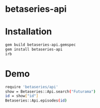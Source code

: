 # betaseries-api

# Installation

```sh
gem build betaseries-api.gemspec
gem install betaseries-api
irb
```

# Demo

```sh
require 'betaseries/api'
show = Betaseries::Api.search("Futurama")
id = show["id"]
Betaseries::Api.episodes(id)
```
